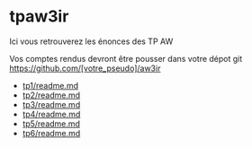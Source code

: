 # tpaw3ir

Ici vous retrouverez les énonces des TP AW

Vos comptes rendus devront être pousser dans votre dépot git https://github.com/[votre_pseudo]/aw3ir

- [tp1/readme.md](tp1/readme.md)
- [tp2/readme.md](tp2/readme.md)
- [tp3/readme.md](tp3/readme.md)
- [tp4/readme.md](tp4/readme.md)
- [tp5/readme.md](tp5/readme.md)
- [tp6/readme.md](tp6/readme.md)
